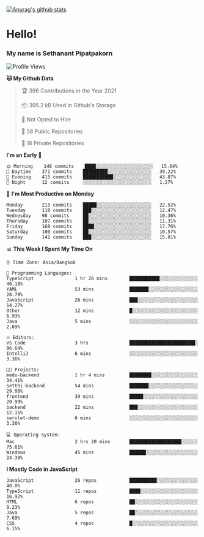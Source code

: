 [![Anurag's github stats](https://github-readme-stats.vercel.app/api?username=thetkpark&count_private=true&show_icons=true&theme=dracula)](https://github.com/anuraghazra/github-readme-stats)

# Hello!
### My name is Sethanant Pipatpakorn

<!--START_SECTION:waka-->
![Profile Views](http://img.shields.io/badge/Profile%20Views-0-blue)

**🐱 My Github Data** 

> 🏆 396 Contributions in the Year 2021
 > 
> 📦 395.2 kB Used in Github's Storage 
 > 
> 🚫 Not Opted to Hire
 > 
> 📜 58 Public Repositories 
 > 
> 🔑 18 Private Repositories  
 > 
**I'm an Early 🐤** 

```text
🌞 Morning    148 commits    ████░░░░░░░░░░░░░░░░░░░░░   15.64% 
🌆 Daytime    371 commits    █████████░░░░░░░░░░░░░░░░   39.22% 
🌃 Evening    415 commits    ███████████░░░░░░░░░░░░░░   43.87% 
🌙 Night      12 commits     ░░░░░░░░░░░░░░░░░░░░░░░░░   1.27%

```
📅 **I'm Most Productive on Monday** 

```text
Monday       213 commits    █████░░░░░░░░░░░░░░░░░░░░   22.52% 
Tuesday      118 commits    ███░░░░░░░░░░░░░░░░░░░░░░   12.47% 
Wednesday    98 commits     ██░░░░░░░░░░░░░░░░░░░░░░░   10.36% 
Thursday     107 commits    ██░░░░░░░░░░░░░░░░░░░░░░░   11.31% 
Friday       168 commits    ████░░░░░░░░░░░░░░░░░░░░░   17.76% 
Saturday     100 commits    ██░░░░░░░░░░░░░░░░░░░░░░░   10.57% 
Sunday       142 commits    ███░░░░░░░░░░░░░░░░░░░░░░   15.01%

```


📊 **This Week I Spent My Time On** 

```text
⌚︎ Time Zone: Asia/Bangkok

💬 Programming Languages: 
TypeScript               1 hr 26 mins        ███████████░░░░░░░░░░░░░░   46.18% 
YAML                     53 mins             ███████░░░░░░░░░░░░░░░░░░   28.79% 
JavaScript               26 mins             ███░░░░░░░░░░░░░░░░░░░░░░   14.27% 
Other                    12 mins             █░░░░░░░░░░░░░░░░░░░░░░░░   6.93% 
Java                     5 mins              ░░░░░░░░░░░░░░░░░░░░░░░░░   2.69%

🔥 Editors: 
VS Code                  3 hrs               ████████████████████████░   96.64% 
IntelliJ                 6 mins              ░░░░░░░░░░░░░░░░░░░░░░░░░   3.36%

🐱‍💻 Projects: 
medu-backend             1 hr 4 mins         ████████░░░░░░░░░░░░░░░░░   34.41% 
setthi-backend           54 mins             ███████░░░░░░░░░░░░░░░░░░   29.08% 
frontend                 39 mins             █████░░░░░░░░░░░░░░░░░░░░   20.99% 
backend                  22 mins             ███░░░░░░░░░░░░░░░░░░░░░░   12.15% 
servlet-demo             6 mins              ░░░░░░░░░░░░░░░░░░░░░░░░░   3.36%

💻 Operating System: 
Mac                      2 hrs 20 mins       ███████████████████░░░░░░   75.61% 
Windows                  45 mins             ██████░░░░░░░░░░░░░░░░░░░   24.39%

```

**I Mostly Code in JavaScript** 

```text
JavaScript               26 repos            ██████████░░░░░░░░░░░░░░░   40.0% 
TypeScript               11 repos            ████░░░░░░░░░░░░░░░░░░░░░   16.92% 
HTML                     6 repos             ██░░░░░░░░░░░░░░░░░░░░░░░   9.23% 
Java                     5 repos             ██░░░░░░░░░░░░░░░░░░░░░░░   7.69% 
CSS                      4 repos             █░░░░░░░░░░░░░░░░░░░░░░░░   6.15%

```



<!--END_SECTION:waka-->
